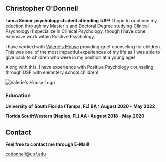 ## Christopher O'Donnell

**I am a Senior psychology student attending USF!** I hope to continue my eduction through my Master's and Doctoral Degree studying Clinical Psychology! I specialize in Clinical Psychology, though I have done extensive work within Positive Psychology.

I have worked with [Valerie's House](https://valerieshouse.org) providing grief counseling for children. This was one of the most impactful experiences of my life as I was able to give back to children who were in my position at a young age! 

Along with this, I have experience with Positive Psychology counseling through USF with elemntery school children!

![Valerie's House Logo](https://cdn.discordapp.com/attachments/853040249839550475/971965250553401374/Valerieshouse.png)

### Education
**University of South Florida (Tampa, FL) BA : August 2020 - May 2022**
 
**Florida SouthWestern (Naples, FL) AA : August 2018 - May 2020**


## Contact
**Feel free to contact me through E-Mail!**

codonnell@usf.edu
